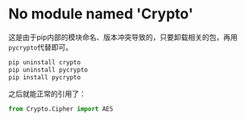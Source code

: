 # No module named 'Crypto'

这是由于pip内部的模块命名、版本冲突导致的，只要卸载相关的包，再用`pycrypto`代替即可。
```sh
pip uninstall crypto 
pip uninstall pycrypto 
pip install pycrypto
```

之后就能正常的引用了：
```py
from Crypto.Cipher import AES
```